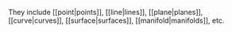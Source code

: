 They include [[point|points]], [[line|lines]], [[plane|planes]], [[curve|curves]], [[surface|surfaces]], [[manifold|manifolds]], etc.
